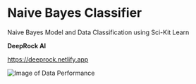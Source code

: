 # Naive Bayes Classifier
Naive Bayes Model and Data Classification using Sci-Kit Learn

**DeepRock AI**

https://deeprock.netlify.app

![Image of Data Performance](https://res.cloudinary.com/dyd911kmh/image/upload/f_auto,q_auto:best/v1543836883/image_2_rrxvol.png)
